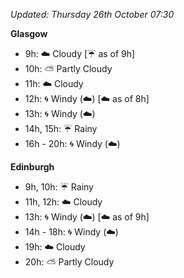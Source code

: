 *Updated: Thursday 26th October 07:30*

**Glasgow**

* 9h: :cloud: Cloudy [:umbrella: as of 9h]
* 10h: :partly_sunny: Partly Cloudy
* 11h: :cloud: Cloudy
* 12h: :cyclone: Windy (:cloud:) [:cloud: as of 8h]
* 13h: :cyclone: Windy (:cloud:)
* 14h, 15h: :umbrella: Rainy
* 16h - 20h: :cyclone: Windy (:cloud:)

**Edinburgh**

* 9h, 10h: :umbrella: Rainy
* 11h, 12h: :cloud: Cloudy
* 13h: :cyclone: Windy (:cloud:) [:cloud: as of 9h]
* 14h - 18h: :cyclone: Windy (:cloud:)
* 19h: :cloud: Cloudy
* 20h: :partly_sunny: Partly Cloudy
